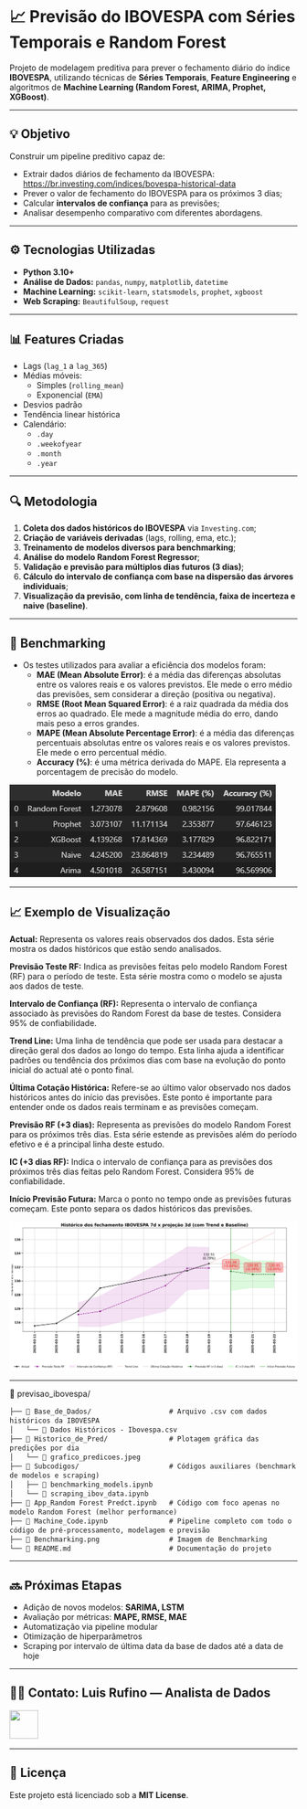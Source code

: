 # 📈 Previsão do IBOVESPA com Séries Temporais e Random Forest

Projeto de modelagem preditiva para prever o fechamento diário do índice **IBOVESPA**, utilizando técnicas de **Séries Temporais**, **Feature Engineering** e algoritmos de **Machine Learning (Random Forest, ARIMA, Prophet, XGBoost)**.

---

## 💡 Objetivo

Construir um pipeline preditivo capaz de:
- Extrair dados diários de fechamento da IBOVESPA: https://br.investing.com/indices/bovespa-historical-data
- Prever o valor de fechamento do IBOVESPA para os próximos 3 dias;
- Calcular **intervalos de confiança** para as previsões;
- Analisar desempenho comparativo com diferentes abordagens.

---

## ⚙️ Tecnologias Utilizadas 
          
- **Python 3.10+**
- **Análise de Dados:** `pandas`, `numpy`, `matplotlib`, `datetime` 
- **Machine Learning:** `scikit-learn`, `statsmodels`, `prophet`, `xgboost`
- **Web Scraping:** `BeautifulSoup`, `request`

---

## 📊 Features Criadas

- Lags (`lag_1` a `lag_365`)
- Médias móveis:
  - Simples (`rolling_mean`)
  - Exponencial (`EMA`)
- Desvios padrão
- Tendência linear histórica
- Calendário:
  - `.day` 
  - `.weekofyear`
  - `.month`
  - `.year`


---

## 🔍 Metodologia

1. **Coleta dos dados históricos do IBOVESPA** via `Investing.com`;
2. **Criação de variáveis derivadas** (lags, rolling, ema, etc.);
3. **Treinamento de modelos diversos para benchmarking**;
4. **Análise do modelo Random Forest Regressor**;
5. **Validação e previsão para múltiplos dias futuros (3 dias)**;
6. **Cálculo do intervalo de confiança com base na dispersão das árvores individuais**;
7. **Visualização da previsão, com linha de tendência, faixa de incerteza e naive (baseline)**.

---

## 🏁 Benchmarking
- Os testes utilizados para avaliar a eficiência dos modelos foram:
    - **MAE (Mean Absolute Error)**: é a média das diferenças absolutas entre os valores reais e os valores previstos. Ele mede o erro médio das previsões, sem considerar a direção (positiva ou negativa).
    - **RMSE (Root Mean Squared Error)**: é a raiz quadrada da média dos erros ao quadrado. Ele mede a magnitude média do erro, dando mais peso a erros grandes.
    -  **MAPE (Mean Absolute Percentage Error)**: é a média das diferenças percentuais absolutas entre os valores reais e os valores previstos. Ele mede o erro percentual médio.
    - **Accuracy (%)**: é uma métrica derivada do MAPE. Ela representa a porcentagem de precisão do modelo.

![plot](Benchmarking.png)

---


## 📈 Exemplo de Visualização

**Actual:**
Representa os valores reais observados dos dados. Esta série mostra os dados históricos  que estão sendo analisados.

**Previsão Teste RF:**
Indica as previsões feitas pelo modelo Random Forest (RF) para o período de teste. Esta série mostra como o modelo se ajusta aos dados de teste.

**Intervalo de Confiança (RF):**
Representa o intervalo de confiança associado às previsões do Random Forest da base de testes. Considera 95% de confiabilidade.

**Trend Line:**
Uma linha de tendência que pode ser usada para destacar a direção geral dos dados ao longo do tempo. Esta linha ajuda a identificar padrões ou tendência dos próximos dias com base na evolução do ponto inicial do actual até o ponto final.

**Última Cotação Histórica:**
Refere-se ao último valor observado nos dados históricos antes do início das previsões. Este ponto é importante para entender onde os dados reais terminam e as previsões começam.

**Previsão RF (+3 dias):**
Representa as previsões do modelo Random Forest para os próximos três dias. Esta série estende as previsões além do período efetivo e é a principal linha deste estudo.

**IC (+3 dias RF):**
Indica o intervalo de confiança para as previsões dos próximos três dias feitas pelo Random Forest. Considera 95% de confiabilidade.

**Início Previsão Futura:**
Marca o ponto no tempo onde as previsões futuras começam. Este ponto separa os dados históricos das previsões.

![plot](Historico%20de%20Pred/2025-03-20.%20-0.84.jpeg)

---

📂 previsao_ibovespa/
```
├── 📂 Base_de_Dados/                   # Arquivo .csv com dados históricos da IBOVESPA
│   └── 📄 Dados Históricos - Ibovespa.csv
├── 📂 Historico_de_Pred/               # Plotagem gráfica das predições por dia
│   └── 📄 grafico_predicoes.jpeg
├── 📂 Subcodigos/                      # Códigos auxiliares (benchmark de modelos e scraping)
│   ├── 📄 benchmarking_models.ipynb
│   └── 📄 scraping_ibov_data.ipynb
├── 📄 App_Random Forest Predct.ipynb   # Código com foco apenas no modelo Random Forest (melhor performance)
├── 📄 Machine_Code.ipynb               # Pipeline completo com todo o código de pré-processamento, modelagem e previsão
├── 📄 Benchmarking.png                 # Imagem de Benchmarking
└── 📄 README.md                        # Documentação do projeto
```

---

## 🔜 Próximas Etapas

- Adição de novos modelos: **SARIMA, LSTM**
- Avaliação por métricas: **MAPE, RMSE, MAE**
- Automatização via pipeline modular
- Otimização de hiperparâmetros
- Scraping por intervalo de última data da base de dados até a data de hoje

---

## 👨‍💻 Contato: **Luis Rufino — Analista de Dados**  
[<img src="https://cdn.jsdelivr.net/gh/devicons/devicon@latest/icons/linkedin/linkedin-original.svg" width="50" height="50" />](https://www.linkedin.com/in/luis-henrique-rufino-2341901b2/)


---

## 📃 Licença

Este projeto está licenciado sob a **MIT License**.
